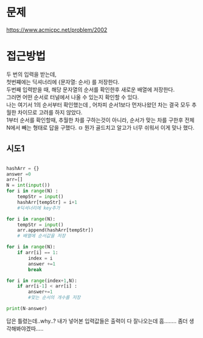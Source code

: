 # 문제
https://www.acmicpc.net/problem/2002

# 접근방법
두 번의 입력을 받는데,   
첫번쨰에는 딕셔너리에 {문자열: 순서} 를 저장한다.   
두번째 입력받을 때, 해당 문자열의 순서를 확인한후 새로운 배열에 저장한다.   
그러면 어떤 순서로 터널에서 나올 수 있는지 확인할 수 있다.   
나는 여기서 1의 순서부터 확인했는데 , 어차피 순서1보다 먼저나왔던 차는 결국 모두 추월한 차이므로 고려를 하지 않았다.   
1부터 순서를 확인할때, 추월한 차를 구하는것이 아니라, 순서가 맞는 차를 구한후 전체 N에서 빼는 형태로 답을 구했다.    ㅁ
뭔가 골드치고 알고가 너무 쉬워서 이게 맞나 했다.   

## 시도1
```python

hashArr = {}
answer =0 
arr=[]
N = int(input())
for i in range(N) :
    tempStr = input()
    hashArr[tempStr] = i+1
    #딕셔너리에 key추가

for i in range(N):
    tempStr = input()
    arr.append(hashArr[tempStr])
    # 배열에 순서값을 저장

for i in range(N):
    if arr[i] == 1:
        index = i
        answer +=1
        break

for i in range(index+1,N):
    if arr[i-1] < arr[i] :
        answer+=1
        #맞는 순서의 개수를 저장

print(N-answer)

```
답은 틀렸는데..why..? 내가 넣어본 입력값들은 출력이 다 잘나오는데 흠........ 좀더 생각해봐야겠따.....
